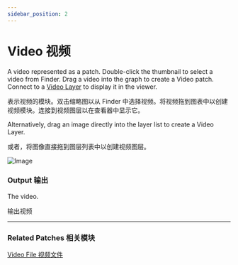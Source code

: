 ```yaml
---
sidebar_position: 2
---
```


# Video 视频

A video represented as a patch. Double-click the thumbnail to select a video from Finder. Drag a video into the graph to create a Video patch. Connect to a [Video Layer](./../Layer/Video%20Layer.md) to display it in the viewer.

表示视频的模块。双击缩略图以从 Finder 中选择视频。将视频拖到图表中以创建视频模块。连接到视频图层以在查看器中显示它。

Alternatively, drag an image directly into the layer list to create a Video Layer.

或者，将图像直接拖到图层列表中以创建视频图层。

![Image](https://s3.us-west-2.amazonaws.com/secure.notion-static.com/a1826bf4-f9b0-4527-b115-e264fee60327/Untitled.png?X-Amz-Algorithm=AWS4-HMAC-SHA256&X-Amz-Content-Sha256=UNSIGNED-PAYLOAD&X-Amz-Credential=AKIAT73L2G45EIPT3X45%2F20220602%2Fus-west-2%2Fs3%2Faws4_request&X-Amz-Date=20220602T182651Z&X-Amz-Expires=86400&X-Amz-Signature=20b0d535833c42830451c48d5190a08054e090a1aff6de25dcfdf3ac35ef55ec&X-Amz-SignedHeaders=host&response-content-disposition=filename%20%3D%22Untitled.png%22&x-id=GetObject)

### Output 输出

The video.

输出视频

------

### Related Patches 相关模块

[Video File 视频文件](./../Layer/Video%20File.md)
